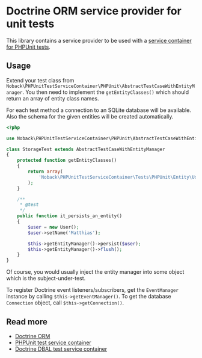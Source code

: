 # Doctrine ORM service provider for unit tests

This library contains a service provider to be used with a [service container for PHPUnit
tests](https://github.com/matthiasnoback/phpunit-test-service-container).

## Usage

Extend your test class from ``Noback\PHPUnitTestServiceContainer\PHPUnit\AbstractTestCaseWithEntityManager``. You then
need to implement the ``getEntityClasses()`` which should return an array of entity class names.

For each test method a connection to an SQLite database will be available.
Also the schema for the given entities will be created automatically.

```php
<?php

use Noback\PHPUnitTestServiceContainer\PHPUnit\AbstractTestCaseWithEntityManager;

class StorageTest extends AbstractTestCaseWithEntityManager
{
    protected function getEntityClasses()
    {
        return array(
            'Noback\PHPUnitTestServiceContainer\Tests\PHPUnit\Entity\User'
        );
    }

    /**
     * @test
     */
    public function it_persists_an_entity()
    {
        $user = new User();
        $user->setName('Matthias');

        $this->getEntityManager()->persist($user);
        $this->getEntityManager()->flush();
    }
}
```

Of course, you would usually inject the entity manager into some object which is the subject-under-test.

To register Doctrine event listeners/subscribers, get the ``EventManager`` instance by calling
``$this->getEventManager()``. To get the database ``Connection`` object, call ``$this->getConnection()``.

## Read more

- [Doctrine ORM](http://docs.doctrine-project.org/projects/doctrine-orm/en/latest/)
- [PHPUnit test service container](https://github.com/matthiasnoback/phpunit-test-service-container)
- [Doctrine DBAL test service container](https://github.com/matthiasnoback/doctrine-dbal-test-service-provider)
